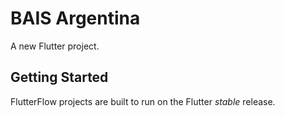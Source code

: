 # BAIS Argentina

A new Flutter project.

## Getting Started

FlutterFlow projects are built to run on the Flutter _stable_ release.
